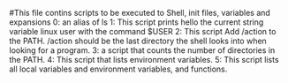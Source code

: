 #This file contins scripts to be executed to Shell, init files, variables and expansions
0: an alias of ls
1: This script prints hello the current string variable linux user with the command $USER
2: This script Add /action to the PATH. /action should be the last directory the shell looks into when looking for a program.
3: a script that counts the number of directories in the PATH.
4: This script that lists environment variables.
5: This script lists all local variables and environment variables, and functions.
